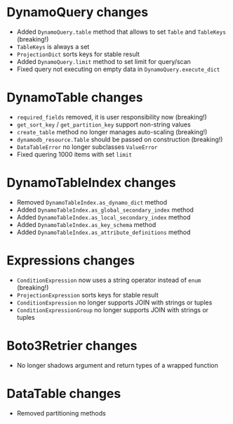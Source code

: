 # DynamoQuery changes

- Added `DynamoQuery.table` method that allows to set `Table` and `TableKeys` (breaking!)
- `TableKeys` is always a set
- `ProjectionDict` sorts keys for stable result
- Added `DynamoQuery.limit` method to set limit for query/scan
- Fixed query not executing on empty data in `DynamoQuery.execute_dict`

# DynamoTable changes

- `required_fields` removed, it is user responsibility now (breaking!)
- `get_sort_key` / `get_partition_key` support non-string values
- `create_table` method no longer manages auto-scaling (breaking!)
- `dynamodb_resource.Table` should be passed on construction (breaking!)
- `DataTableError` no longer subclasses `ValueError`
- Fixed quering 1000 items with set `limit`

# DynamoTableIndex changes

- Removed `DynamoTableIndex.as_dynamo_dict` method
- Added `DynamoTableIndex.as_global_secondary_index` method
- Added `DynamoTableIndex.as_local_secondary_index` method
- Added `DynamoTableIndex.as_key_schema` method
- Added `DynamoTableIndex.as_attribute_definitions` method

# Expressions changes

- `ConditionExpression` now uses a string operator instead of `enum` (breaking!)
- `ProjectionExpression` sorts keys for stable result
- `ConditionExpression` no longer supports JOIN with strings or tuples
- `ConditionExpressionGroup` no longer supports JOIN with strings or tuples

# Boto3Retrier changes

- No longer shadows argument and return types of a wrapped function
 
# DataTable changes

- Removed partitioning methods
